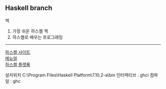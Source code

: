## Haskell branch
책 
1. 가장 쉬운 하스켈 책
2. 하스켈로 배우는 프로그래밍

***
[하스켈 사이트](https://www.haskell.org/)  
[메뉴얼](https://www.haskell.org/documentation)  
[하스켈 플랫폼](https://hackage.haskell.org/)  

설치위치 C:\Program Files\Haskell Platform\7.10.2-a\bin
인터렉티브 : ghci
컴파일 : ghc







